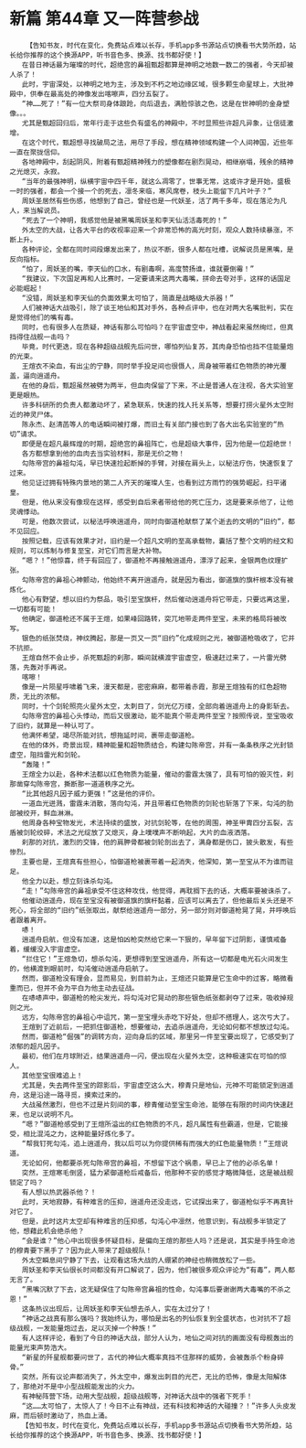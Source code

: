 # 新篇 第44章 又一阵营参战
        【告知书友，时代在变化，免费站点难以长存，手机app多书源站点切换看书大势所趋，站长给你推荐的这个换源APP，听书音色多、换源、找书都好使！】
       在昔日神话最为璀璨的时代，超绝宫的鼻祖甄超都算是神明之地数一数二的强者，今天却被人杀了！
       此时，宇宙深处，以神明之地为主，涉及到不朽之地边缘区域，很多颗生命星球上，大批神殿中，供奉在最高处的神像发出喀嚓声，四分五裂了。
       “神……死了！”有一位大祭司身体踉跄，向后退去，满脸惊骇之色，这是在世神明的金身塑像。。。
       尤其是甄超回归后，常年行走于这些负有盛名的神殿中，不时显照些许超凡异象，让信徒激增。
       在这个时代，甄超想寻找破局之法，用尽了手段，想在精神领域构建一个人间神国，近些年一直在聚拢信仰。
       各地神殿中，刮起阴风，附着有甄超精神残力的塑像都在剧烈晃动，相继崩塌，残余的精神之光熄灭，永寂。
       “当年的最强神明，纵横宇宙中四千年，就这么凋零了，世事无常，这或许才是开始，盛极一时的强者，都会一个接一个的死去，凛冬来临，寒风席卷，枝头上能留下几片叶子？”
       周妖圣居然有些伤感，他想到了自己，曾经也是一代妖圣，活了两千多年，现在落沦为凡人，来当解说员。
       “死去了一个神明，我感觉他是被黑嘴周妖圣和李天仙活活毒死的！”
       外太空的大战，让各大平台的收视率迎来一个非常恐怖的高光时刻，观众人数持续暴涨，不断上升。
       各种评论，全都在同时间段爆发出来了，热议不断，很多人都在吐槽，说解说员是黑嘴，是反向指标。
       “怕了，周妖圣的嘴，李天仙的口水，有剧毒啊，高度赞扬谁，谁就要倒霉！”
       “我建议，下次国足再和人比赛时，一定要请来这两大毒嘴，拼命去夸对手，这样的话国足必能崛起！
       “没错，周妖圣和李天仙的负面效果太可怕了，简直是战略级大杀器！”
       人们被神话大战吸引，除了谈王地仙和其对手外，各种点评中，也在对两大名嘴批判，实在是觉得他们的嘴有毒。
       同时，也有很多人在质疑，神话有那么可怕吗？在宇宙虚空中，神战看起来虽然绚烂，但真挡得住战舰一击吗？
       毕竟，时代更迭，现在各种超级战舰先后问世，哪怕列仙复苏，其肉身恐怕也挡不住能量炮的光束。
       王煊衣不染血，有出尘的宁静，同时举手投足间也很慑人，周身被带着红色物质的神光覆盖，逼向逍遥舟。
       在他的身后，甄超虽然被劈为两半，但血肉保留了下来，不止是普通人在注视，各大实验室更是眼热。
       许多科研所的负责人都激动坏了，紧急联系，快速的找人托关系等，想要打捞火星外太空附近的神灵尸体。
       陈永杰、赵清菡等人的电话瞬间被打爆，而旧土有关部门接也到了各大出名实验室的“热切”请求。
       即便是在超凡最辉煌的时期，超绝宫的鼻祖阵亡，也是超级大事件，因为他是一位超绝世！
       各方都想拿到他的血肉去当实验材料，那是无价之物！
       勾陈帝宫的鼻祖勾沌，早已快速捡起断掉的手臂，对接在肩头上，以秘法疗伤，快速恢复了过来。
       他见证过拥有特殊内景地的第二人齐天的璀璨人生，也看到过方雨竹的强势崛起，扫平诸皇。
       但是，他从来没有像现在这样，感受到自后来者带给他的死亡压力，这是要来杀他了，让他灵魂悸动。
       可是，他数次尝试，以秘法呼唤逍遥舟，同时向御道枪献祭了某个逝去的文明的“旧约”，都不见回应。
       按照记载，应该有效果才对，旧约是一个超凡文明的至高承载物，囊括了整个文明的经文和规则，可以炼制与修复至宝，对它们而言是大补物。
       “嗯？！”他惊喜，终于有回应了，御道枪不再接触逍遥舟，漂浮了起来，金银两色纹理扩张。
       勾陈帝宫的鼻祖心神颤动，他始终不离开逍遥舟，就是因为看出，御道旗的旗杆根本没有被炼化。
       他心有野望，想以旧约为祭品，吸引至宝旗杆，然后催动逍遥舟将它带走，只要远离这里，一切都有可能！
       他确定，御道枪还不属于王煊，如果峰回路转，突兀地带走两件至宝，未来的格局将被改写。
       银色的纸张焚烧，神纹腾起，那是一页又一页“旧约”化成规则之光，被御道枪吸收了，它并不抗拒。
       王煊自然不会止步，杀死甄超的刹那，瞬间就横渡宇宙虚空，极速赶过来了，一片雷光劈落，先轰对手再说。
       喀嚓！
       像是一片陨星呼啸着飞来，漫天都是，密密麻麻，都带着赤霞，那是王煊独有的红色超物质，无比的浓郁。
       同时，十个剑轮照亮火星外太空，太刺目了，剑光亿万缕，全部向着逍遥舟上的身影斩去。
       勾陈帝宫的鼻祖心头悸动，而后又很激动，能不能真个带走两件至宝？按照传说，至宝吸收了旧约，就算是一种认可了。
       他满怀希望，竭尽所能对抗，想拖延时间，裹带走御道枪。
       在他的体外，奇景出现，精神能量和超物质结合，构建勾陈帝宫，并有一条条秩序之光封锁虚空，阻挡雷光和剑轮。
       “轰隆！”
       王煊全力以赴，各种术法都以红色物质为能量，催动的雷霆太强了，具有可怕的毁灭性，刹那凿穿勾陈帝宫，撕断那一道道秩序之光。
       “比其他超凡因子威力更强！”这是他的评价。
       一道血光迸溅，雷霆未消散，落向勾沌，并且带着红色物质的剑轮也斩落了下来，勾沌的肋部被绞开，鲜血淋淋。
       他周身各种宝物发光，术法持续的盛放，对抗剑轮等，在他的周围，神圣甲胄四分五裂，古盾被剑轮绞碎，术法之光绽放了又熄灭，身上噗噗声不断响起，大片的血液洒落。
       刹那的对抗，激烈的交锋，他的肩胛骨都被剑轮剖出去了，满身都是伤口，披头散发，有些惨烈。
       主要也是，王煊真有些担心，怕御道枪被裹带着一起消失，他深知，第一至宝从不为谁而驻足。
       他全力以赴，想立刻诛杀勾沌。
       “走！”勾陈帝宫的鼻祖承受不住这种攻伐，他觉得，再耽搁下去的话，大概率要被诛杀了。
       他催动逍遥舟，现在至宝没有被御道旗的旗杆黏着，应该可以离去了，但他最后关头还是不死心，将全部的“旧约”纸张取出，献祭给逍遥舟一部分，另一部分则对御道枪晃了晃，并呼唤后者跟着离开。
       哧！
       逍遥舟启航，但没有加速，这是怕凶枪突然给它来一下狠的，早年留下过阴影，谨慎戒备着，缓缓没入宇宙虚空。
       “拦住它！”王煊急切，想杀勾沌，更想得到至宝逍遥舟，所有这一切都是电光石火间发生的，他横渡到眼前时，勾沌催动逍遥舟启航了。
       然而，御道枪没有理会，显而易见，到目前为止，王煊还只能算是它生命中的过客，略微看重而已，但并不会为平白为他主动去征战。
       在哧哧声中，御道枪的枪尖发光，将勾沌对它晃动的那些银色纸张都剥夺了过来，吸收掉规则之光。
       远方，勾陈帝宫的鼻祖心中诅咒，第一至宝埋头赤吃下好处，但却不搭理人，这次亏大了。
       王煊到了近前后，一把抓住御道枪，想要催动，去追杀逍遥舟，无论如何都不想放过勾沌。
       然而，御道枪“倔强”的调转方向，迎向身后的区域，那里另一件至宝要出现了，它感受到了浓郁的超凡因子。
       最初，他们在月球附近，结果逍遥舟一闪，便出现在火星外太空，这种极速实在可怕的惊人。
       其他至宝很难追上！
       尤其是，失去两件至宝的踪影后，宇宙虚空这么大，穆青只是地仙，元神不可能锁定到逍遥舟，这是沿途一路寻觅，摸索过来的。
       大战虽然激烈，但也不过是片刻间的事，穆青催动至宝生命池，能够在有限的时间内快速赶来，也足以说明不凡。
       “嗯？”御道枪感受到了王煊所溢出的红色物质的不凡，超凡属性有些霸道，但是，它能接受，相比混沌之力，这种能量好炼化多了。
       “帮我钉死勾沌，追上逍遥舟，我以后可以为你提供稀有而强大的红色能量物质！”王煊说道。
       无论如何，他都要杀死勾陈帝宫的鼻祖，不想留下这个祸患，早已上了他的必杀名单！
       突然，王煊寒毛倒竖，猛力紧御道枪后戒备后，他那种不安的感觉才略微降低，这是被战舰锁定了吗？
       有人想以热武器杀他？！
       此时，天地寂静，有种难言的压抑，逍遥舟还没走远，它试探出来了，御道枪似乎不再真针对它了。
       但是，此时这片太空却有种难言的压抑感，勾沌心中凛然，他意识到，有战舰多半锁定了他，想藉此机会绝杀他？
       “会是谁？”他心中出现很多怀疑目标，是偏向王煊的那些人吗？还是说，其实是手持生命池的穆青要下黑手了？因为此人带来了超级舰队！
       外太空瞬息间宁静了下去，让观看这场大战的人绷紧的神经也稍微放松了一些。
       周妖圣和李天仙很长时间都没有开口解说了，因为，他们被很多观众评论为“有毒”，两人都无言了。
       “黑嘴沉默了下去，这无疑保住了勾陈帝宫鼻祖的性命，勾沌事后要谢谢两大毒嘴的不杀之恩！”
       这条热议出现后，让周妖圣和李天仙想去杀人，实在太过分了！
       “神话之战真有那么强吗？我始终认为，哪怕是出名的列仙恢复到全盛状态，也对抗不了超级战舰，一发能量炮过去，足以灭掉一个种族！”
       有人这样评论，看到了今日的神话大战，部分人认为，地仙之间对抗的画面没有母舰轰出的能量光束声势浩大。
       “新星的歼星舰都要问世了，古代的神仙大概率真挡不住那样的威势，会被轰杀个粉身碎骨。”
       突然，所有议论声都消失了，外太空中，爆发出刺目的光芒，无比的恐怖，像是太阳解体了，那绝对不是中小型战舰能发出的火力。
       有神秘阵营下场，动用大型战舰，超级战舰等，对神话大战中的强者下死手！
       “这……太可怕了，太惊人了！今日不止有神战，还有科技和神话的大碰撞？！”许多人头皮发麻，而后顿时激动了，热血上涌。
       【告知书友，时代在变化，免费站点难以长存，手机app多书源站点切换看书大势所趋，站长给你推荐的这个换源APP，听书音色多、换源、找书都好使！】